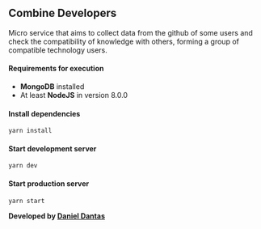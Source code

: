## Combine Developers

Micro service that aims to collect data from the github of some users and check the compatibility of knowledge with others, forming a group of compatible technology users.

#### Requirements for execution

* **MongoDB** installed
* At least **NodeJS** in version 8.0.0

#### Install dependencies
```
yarn install
```
#### Start development server

```
yarn dev
```
#### Start production server

```
yarn start
```

**Developed by [Daniel Dantas](https://github.com/daniel-dantas)** 